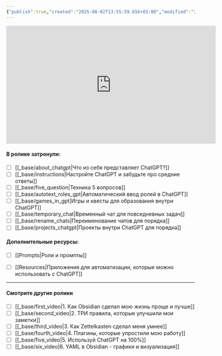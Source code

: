 ```yaml
---
{"publish":true,"created":"2025-08-02T13:55:59.656+03:00","modified":"2025-08-02T13:55:59.762+03:00","cssclasses":""}
---
```


<iframe width="560" height="315" src="https://www.youtube.com/embed/2jIjP7PxX4s?si=SyM5l959DubCRbeU" title="YouTube video player" frameborder="0" allow="accelerometer; autoplay; clipboard-write; encrypted-media; gyroscope; picture-in-picture; web-share" referrerpolicy="strict-origin-when-cross-origin" allowfullscreen></iframe>

#### **В ролике затронули**:

- [ ] [[_base/about_chatgpt\|Что из себя представляет ChatGPT?]]
- [ ] [[_base/instructions\|Настройте ChatGPT и забудьте про средние ответы]]
- [ ] [[_base/five_question\|Техника 5 вопросов]]
- [ ] [[_base/autotext_roles_gpt\|Автоматический ввод ролей в ChatGPT]]
- [ ] [[_base/games_in_gpt\|Игры и квесты для образования внутри ChatGPT]]
- [ ] [[_base/temporary_chat\|Временный чат для повседневных задач]]
- [ ] [[_base/rename_chats\|Переименование чатов для порядка]]
- [ ] [[_base/projects_chatgpt\|Проекты внутри ChatGPT для порядка]]

#### Дополнительные ресурсы:
- [ ] [[Prompts\|Роли и промпты]]
- [ ] [[Resources\|Приложения для автоматизации, которые можно использовать с ChatGPT]]



---
#### Смотрите другие ролики

- [ ] [[_base/first_video\|1. Как Obsidian сделал мою жизнь проще и лучше]]
- [ ] [[_base/second_video\|2. ТРИ правила, которые улучшили мои заметки]]
- [ ] [[_base/third_video\|3. Как Zettelkasten сделал меня умнее]]
- [ ] [[_base/fourth_video\|4. Плагины, которые упростили мою работу]]
- [ ] [[_base/five_video\|5. Используй ChatGPT на 100%]]
- [ ] [[_base/six_video\|6. YAML в Obsidian - графики и визуализация]]